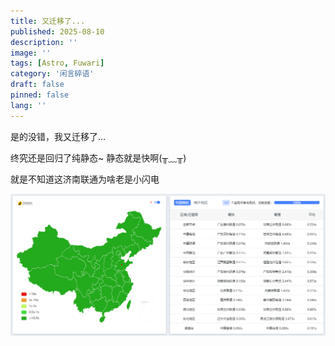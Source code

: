 ```yaml
---
title: 又迁移了...
published: 2025-08-10
description: ''
image: ''
tags: [Astro, Fuwari]
category: '闲言碎语'
draft: false
pinned: false
lang: ''
---
```


是的没错，我又迁移了...

终究还是回归了纯静态~ 静态就是快啊(╥﹏╥)

就是不知道这济南联通为啥老是小闪电

![](./1755440482354.png)
